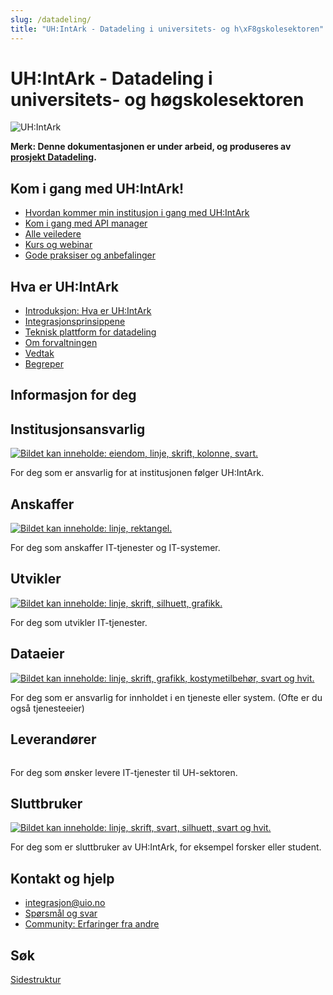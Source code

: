 ```yaml
---
slug: /datadeling/
title: "UH:IntArk - Datadeling i universitets- og h\xF8gskolesektoren"
---
```


# UH:IntArk - Datadeling i universitets- og høgskolesektoren

![UH:IntArk](/datadeling/img/logo.png)


**Merk: Denne dokumentasjonen er under arbeid, og produseres av <a href="https://www.unit.no/prosjekter/datadeling-i-hoyere-utdanning-og-forskning">prosjekt Datadeling</a>.**

## Kom i gang med UH:IntArk!

<ul>
<li><a href="/docs/datadeling/veiledere/innforing">Hvordan kommer min institusjon i gang med UH:IntArk</a></li>
<li><a href="/docs/datadeling/teknisk-plattform/oversikt">Kom i gang med API manager</a></li>
<li><a href="/docs/datadeling/veiledere">Alle veiledere</a></li>
<li><a href="/docs/datadeling/kurs/">Kurs og webinar</a></li>
<li><a href="/docs/datadeling/god-praksis">Gode praksiser og anbefalinger</a></li>
</ul>

## Hva er UH:IntArk

<ul>
<li><a href="/docs/datadeling/hva-er/">Introduksjon: Hva er UH:IntArk</a></li>
<li><a href="/docs/datadeling/prinsippene">Integrasjonsprinsippene</a></li>
<li><a href="/docs/datadeling/teknisk-plattform">Teknisk plattform for datadeling</a></li>
<li><a href="/docs/datadeling/forvaltning">Om forvaltningen</a></li>
<li><a href="/docs/datadeling/vedtak">Vedtak</a></li>
<li><a href="/docs/datadeling/begreper">Begreper</a></li>
</ul>

## Informasjon for deg

<div class="vrtx-row">
 <div class="vrtx-box">
<h2>Institusjonsansvarlig</h2>  <div class="vrtx-box-picture">
   <a href="/docs/datadeling/malgrupper/institusjonsansvarlig/">   <img src="/prosjekter/datadeling/arbeidsomrader/integrasjonsarkitektur/dokumentasjon/image-20201215130407-3.png" alt="Bildet kan inneholde: eiendom, linje, skrift, kolonne, svart." />
   </a>
  </div>
 <div class="vrtx-box-content">
<p>For deg som er ansvarlig for at institusjonen følger UH:IntArk.</p>

</div>
 </div>
 <div class="vrtx-box">
<h2>Anskaffer</h2>  <div class="vrtx-box-picture">
   <a href="/docs/datadeling/malgrupper/anskaffer/">   <img src="/prosjekter/datadeling/arbeidsomrader/integrasjonsarkitektur/dokumentasjon/image-20201215130109-2.png" alt="Bildet kan inneholde: linje, rektangel." />
   </a>
  </div>
 <div class="vrtx-box-content">
<p>For deg som anskaffer IT-tjenester og IT-systemer.</p>

</div>
 </div>
 <div class="vrtx-box">
<h2>Utvikler</h2>  <div class="vrtx-box-picture">
   <a href="/docs/datadeling/malgrupper/utvikler/">   <img src="/prosjekter/datadeling/arbeidsomrader/integrasjonsarkitektur/dokumentasjon/image-20201215130727-4.png" alt="Bildet kan inneholde: linje, skrift, silhuett, grafikk." />
   </a>
  </div>
 <div class="vrtx-box-content">
<p>For deg som utvikler IT-tjenester.</p>

</div>
 </div>
</div>

<div class="vrtx-row">
 <div class="vrtx-box">
<h2>Dataeier</h2>  <div class="vrtx-box-picture">
   <a href="/docs/datadeling/malgrupper/dataeier/">   <img src="/prosjekter/datadeling/arbeidsomrader/integrasjonsarkitektur/dokumentasjon/image-20201215131211-5.png" alt="Bildet kan inneholde: linje, skrift, grafikk, kostymetilbehør, svart og hvit." />
   </a>
  </div>
 <div class="vrtx-box-content">
<p>For deg som er ansvarlig for innholdet i en tjeneste eller system. (Ofte er du også tjenesteeier)</p>

</div>
 </div>
 <div class="vrtx-box">
<h2>Leverandører</h2>  <div class="vrtx-box-picture">
   <a href="/docs/datadeling/malgrupper/leverandor/">   <img src="/prosjekter/datadeling/arbeidsomrader/integrasjonsarkitektur/dokumentasjon/image-20201215131348-6.png" alt="" />
   </a>
  </div>
 <div class="vrtx-box-content">
<p>For deg som ønsker levere IT-tjenester til UH-sektoren.</p>

</div>
 </div>
 <div class="vrtx-box">
<h2>Sluttbruker</h2>  <div class="vrtx-box-picture">
   <a href="/docs/datadeling/malgrupper/sluttbruker/">   <img src="/prosjekter/datadeling/arbeidsomrader/integrasjonsarkitektur/dokumentasjon/image-20201215131825-7.png" alt="Bildet kan inneholde: linje, skrift, svart, silhuett, svart og hvit." />
   </a>
  </div>
 <div class="vrtx-box-content">
<p>For deg som er sluttbruker av UH:IntArk, for eksempel forsker eller student.</p>

</div>
 </div>
</div>

<div class="vrtx-row">
 <div class="vrtx-box">
<h2>Kontakt og hjelp</h2> <div class="vrtx-box-content">
<ul>
<li><a href="mailto:integrasjon@uio.no">integrasjon@uio.no</a></li>
<li><a href="/docs/datadeling/faq">Spørsmål og svar</a></li>
<li><a href="/docs/datadeling/community">Community: Erfaringer fra andre</a></li>
</ul>

</div>
 </div>
 <div class="vrtx-box">
<h2>Søk</h2> <div class="vrtx-box-content">
<div></div>
<div><a href="/docs/datadeling/sidestruktur">Sidestruktur</a></div>

</div>
 </div>
</div>

